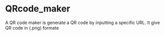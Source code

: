 # QRcode_maker
A QR code maker is generate a QR code by inputting a specific URL. It give QR code in (.png) formate
